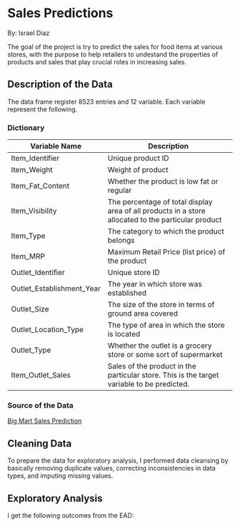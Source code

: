 # Sales Predictions

By: Israel Diaz

The goal of the project is try to predict the sales for food items at various stores, with the purpose to help retailers to undestand the properties of products and sales that play crucial roles in increasing sales. 

## Description of the Data

The data frame register 8523 entries and 12 variable. Each variable represent the following.

### Dictionary

|Variable Name            	| Description |
|---------------------------|-------------|
|Item_Identifier            |	Unique product ID|
|Item_Weight	              | Weight of product|
|Item_Fat_Content           |	Whether the product is low fat or regular|
|Item_Visibility          	|The percentage of total display area of all products in a store allocated to the particular product|
|Item_Type	                |The category to which the product belongs|
|Item_MRP	                  |Maximum Retail Price (list price) of the product|
|Outlet_Identifier          |Unique store ID|
|Outlet_Establishment_Year	|The year in which store was established|
|Outlet_Size	              |The size of the store in terms of ground area covered|
|Outlet_Location_Type	      |The type of area in which the store is located|
|Outlet_Type	              |Whether the outlet is a grocery store or some sort of supermarket|
|Item_Outlet_Sales         	|Sales of the product in the particular store. This is the target variable to be predicted. |

### Source of the Data

[Big Mart Sales Prediction](https://datahack.analyticsvidhya.com/contest/practice-problem-big-mart-sales-iii/)

## Cleaning Data

To prepare the data for exploratory analysis, I performed data cleansing by basically removing duplicate values, correcting inconsistencies in data types, and imputing missing values.

## Exploratory Analysis

I get the following outcomes from the EAD:





